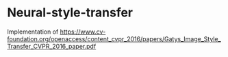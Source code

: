 # Neural-style-transfer
Implementation of https://www.cv-foundation.org/openaccess/content_cvpr_2016/papers/Gatys_Image_Style_Transfer_CVPR_2016_paper.pdf
